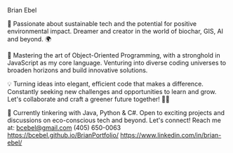 Brian Ebel

🌱 Passionate about sustainable tech and the potential for positive environmental impact. Dreamer and creator in the world of biochar, GIS, AI and beyond. 🌍

🚀 Mastering the art of Object-Oriented Programming, with a stronghold in JavaScript as my core language. Venturing into diverse coding universes to broaden horizons and build innovative solutions.

💡 Turning ideas into elegant, efficient code that makes a difference. Constantly seeking new challenges and opportunities to learn and grow. Let's collaborate and craft a greener future together! 🌿✨

🔧 Currently tinkering with Java, Python & C#. Open to exciting projects and discussions on eco-conscious tech and beyond. Let's connect!
Reach me at:
bcebel@gmail.com
(405) 650-0063
https://bcebel.github.io/BrianPortfolio/
https://www.linkedin.com/in/brian-ebel/


<!---
bcebel/bcebel is a ✨ special ✨ repository because its `README.md` (this file) appears on your GitHub profile.
You can click the Preview link to take a look at your changes.
--->
